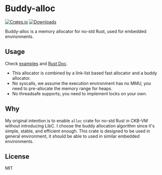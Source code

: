 # Buddy-alloc

[![Crates.io](https://img.shields.io/crates/v/buddy-alloc.svg)](https://crates.io/crates/buddy-alloc)
[![Downloads](https://img.shields.io/crates/d/buddy-alloc?style=flat-square)](https://crates.io/crates/buddy-alloc)


Buddy-alloc is a memory allocator for no-std Rust, used for embedded environments.

## Usage

Check [examples](https://github.com/jjyr/buddy-alloc/tree/master/examples) and [Rust Doc](https://docs.rs/buddy-alloc).

* This allocator is combined by a link-list based fast allocator and a buddy allocator.
* No syscalls, we assume the execution environment has no MMU, you need to pre-allocate the memory range for heaps.
* No threadsafe supports; you need to implement locks on your own.

## Why

My original intention is to enable `alloc` crate for no-std Rust in CKB-VM without introducing LibC.
I choose the buddy allocation algorithm since it's simple, stable, and efficient enough.
This crate is designed to be used in general environment, it should be able to used in similar embedded environments.

## License

MIT
